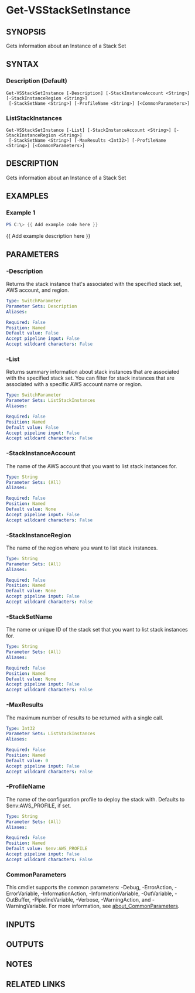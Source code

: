 # Get-VSStackSetInstance

## SYNOPSIS
Gets information about an Instance of a Stack Set

## SYNTAX

### Description (Default)
```
Get-VSStackSetInstance [-Description] [-StackInstanceAccount <String>] [-StackInstanceRegion <String>]
 [-StackSetName <String>] [-ProfileName <String>] [<CommonParameters>]
```

### ListStackInstances
```
Get-VSStackSetInstance [-List] [-StackInstanceAccount <String>] [-StackInstanceRegion <String>]
 [-StackSetName <String>] [-MaxResults <Int32>] [-ProfileName <String>] [<CommonParameters>]
```

## DESCRIPTION
Gets information about an Instance of a Stack Set

## EXAMPLES

### Example 1
```powershell
PS C:\> {{ Add example code here }}
```

{{ Add example description here }}

## PARAMETERS

### -Description
Returns the stack instance that's associated with the specified stack set, AWS account, and region.

```yaml
Type: SwitchParameter
Parameter Sets: Description
Aliases:

Required: False
Position: Named
Default value: False
Accept pipeline input: False
Accept wildcard characters: False
```

### -List
Returns summary information about stack instances that are associated with the specified stack set.
You can filter for stack instances that are associated with a specific AWS account name or region.

```yaml
Type: SwitchParameter
Parameter Sets: ListStackInstances
Aliases:

Required: False
Position: Named
Default value: False
Accept pipeline input: False
Accept wildcard characters: False
```

### -StackInstanceAccount
The name of the AWS account that you want to list stack instances for.

```yaml
Type: String
Parameter Sets: (All)
Aliases:

Required: False
Position: Named
Default value: None
Accept pipeline input: False
Accept wildcard characters: False
```

### -StackInstanceRegion
The name of the region where you want to list stack instances.

```yaml
Type: String
Parameter Sets: (All)
Aliases:

Required: False
Position: Named
Default value: None
Accept pipeline input: False
Accept wildcard characters: False
```

### -StackSetName
The name or unique ID of the stack set that you want to list stack instances for.

```yaml
Type: String
Parameter Sets: (All)
Aliases:

Required: False
Position: Named
Default value: None
Accept pipeline input: False
Accept wildcard characters: False
```

### -MaxResults
The maximum number of results to be returned with a single call.

```yaml
Type: Int32
Parameter Sets: ListStackInstances
Aliases:

Required: False
Position: Named
Default value: 0
Accept pipeline input: False
Accept wildcard characters: False
```

### -ProfileName
The name of the configuration profile to deploy the stack with.
Defaults to $env:AWS_PROFILE, if set.

```yaml
Type: String
Parameter Sets: (All)
Aliases:

Required: False
Position: Named
Default value: $env:AWS_PROFILE
Accept pipeline input: False
Accept wildcard characters: False
```

### CommonParameters
This cmdlet supports the common parameters: -Debug, -ErrorAction, -ErrorVariable, -InformationAction, -InformationVariable, -OutVariable, -OutBuffer, -PipelineVariable, -Verbose, -WarningAction, and -WarningVariable. For more information, see [about_CommonParameters](http://go.microsoft.com/fwlink/?LinkID=113216).

## INPUTS

## OUTPUTS

## NOTES

## RELATED LINKS
